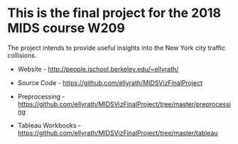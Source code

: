# This is the final project for the 2018 MIDS course W209 #
The project intends to provide useful insights into the New York city traffic collisions.

* Website - http://people.ischool.berkeley.edu/~ellyrath/

* Source Code - https://github.com/ellyrath/MIDSVizFinalProject

* Preprocessing - https://github.com/ellyrath/MIDSVizFinalProject/tree/master/preprocessing

* Tableau Workbooks - https://github.com/ellyrath/MIDSVizFinalProject/tree/master/tableau